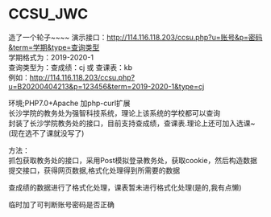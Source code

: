 # CCSU_JWC
造了一个轮子~~~~
演示接口：http://114.116.118.203/ccsu.php?u=账号&p=密码&term=学期&type=查询类型<br>
学期格式为：2019-2020-1<br>
查询类型为：查成绩：cj 或 查课表：kb<br>
例如：http://114.116.118.203/ccsu.php?u=B20200404213&p=123456&term=2019-2020-1&type=cj<br>

环境;PHP7.0+Apache 加php-curl扩展<br>
长沙学院的教务处为强智科技系统，理论上该系统的学校都可以查询<br>
封装了长沙学院教务处的接口，目前支持查成绩，查课表.理论上还可加入选课~(现在选不了课就没写了)<br>

方法：<br>
抓包获取教务处的接口，采用Post模拟登录教务处，获取cookie，然后构造数据提交接口，获得网页数据,格式化处理得到所需要的数据<br>

查成绩的数据进行了格式化处理，课表暂未进行格式化处理(是的,我有点懒)

临时加了可判断账号密码是否正确<br>
